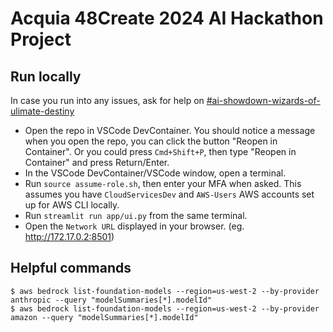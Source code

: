 # Acquia 48Create 2024 AI Hackathon Project

## Run locally

In case you run into any issues, ask for help on [#ai-showdown-wizards-of-ulimate-destiny](https://acquia.slack.com/archives/C072ZTAAWUF)

- Open the repo in VSCode DevContainer. You should notice a message when you open the repo, you can click the button "Reopen in Container". Or you could press `Cmd+Shift+P`, then type "Reopen in Container" and press Return/Enter.
- In the VSCode DevContainer/VSCode window, open a terminal.
- Run `source assume-role.sh`, then enter your MFA when asked. This assumes you have `CloudServicesDev` and `AWS-Users` AWS accounts set up for AWS CLI locally.
- Run `streamlit run app/ui.py` from the same terminal.
- Open the `Network URL` displayed in your browser. (eg. http://172.17.0.2:8501)

## Helpful commands

```
$ aws bedrock list-foundation-models --region=us-west-2 --by-provider anthropic --query "modelSummaries[*].modelId"
$ aws bedrock list-foundation-models --region=us-west-2 --by-provider amazon --query "modelSummaries[*].modelId"
```
